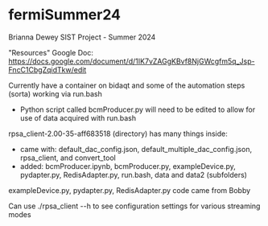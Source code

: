 # fermiSummer24
Brianna Dewey
SIST Project - Summer 2024

"Resources" Google Doc: https://docs.google.com/document/d/1IK7vZAGgKBvf8NjGWcgfm5q_Jsp-FncC1CbgZqidTkw/edit

Currently have a container on bidaqt and some of the automation steps (sorta) working via run.bash
- Python script called bcmProducer.py will need to be edited to allow for use of data acquired with run.bash

rpsa_client-2.00-35-aff683518 (directory) has many things inside: 
- came with: default_dac_config.json, default_multiple_dac_config.json, rpsa_client, and convert_tool
- added: bcmProducer.ipynb, bcmProducer.py, exampleDevice.py, pydapter.py, RedisAdapter.py, run.bash, data and data2 (subfolders)

exampleDevice.py, pydapter.py, RedisAdapter.py code came from Bobby

Can use ./rpsa_client --h to see configuration settings for various streaming modes



